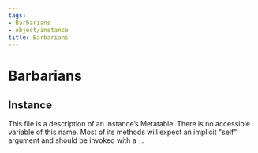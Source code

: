 ```yaml
---
tags:
- Barbarians
- object/instance
title: Barbarians
---
```

# Barbarians
## Instance
This file is a description of an Instance’s Metatable. There is no accessible variable of this name. Most of its methods will expect an implicit "self" argument and should be invoked with a `:`.
